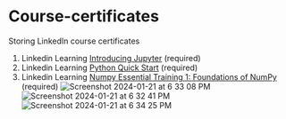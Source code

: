 # Course-certificates
Storing LinkedIn course certificates
1. Linkedin Learning [Introducing Jupyter](certificates/Jupyter.png?raw=True) (required)
3. Linkedin Learning [Python Quick Start](certificates/python.png) (required)
4. Linkedin Learning [Numpy Essential Training 1: Foundations of NumPy](certificates/numpy.png) (required)
![Screenshot 2024-01-21 at 6 33 08 PM](https://github.com/arpitac01/Course-certificates/assets/156526342/830b742f-1e9b-4a98-820c-c482bf7ed0f6)
![Screenshot 2024-01-21 at 6 32 41 PM](https://github.com/arpitac01/Course-certificates/assets/156526342/ba36f5fc-7e27-45b3-80e7-6aebb781a33b)
![Screenshot 2024-01-21 at 6 34 25 PM](https://github.com/arpitac01/Course-certificates/assets/156526342/04266fdc-d615-48a8-8385-677cde560d2f)
